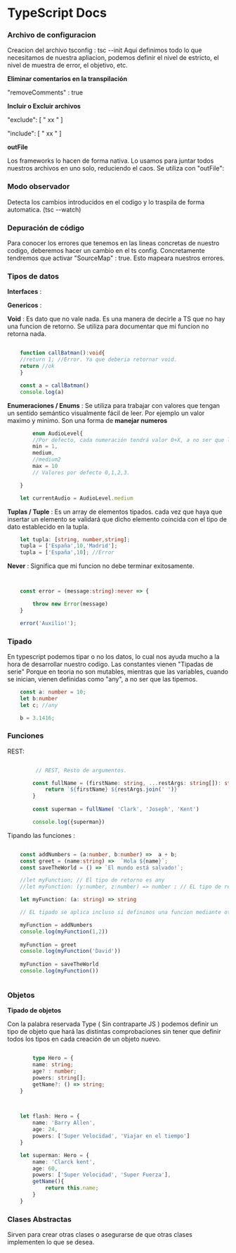 
# TypeScript Docs

### Archivo de configuracion

Creacion del archivo tsconfig : tsc --init
Aqui definimos todo lo que necesitamos de nuestra apliacion, podemos definir el nivel de estricto, el nivel de muestra de error, el objetivo, etc. 


**Eliminar comentarios en la transpilación**

"removeComments" : true


**Incluir o Excluir archivos**

"exclude": [
    " xx "
]

"include": [
    " xx "
]

**outFile**

Los frameworks lo hacen de forma nativa. Lo usamos para juntar todos nuestros archivos en uno solo, reduciendo el caos. Se utiliza con "outFile": 

### Modo observador 

Detecta los cambios introducidos en el codigo y lo traspila de forma automatica. (tsc --watch)


### Depuración de código

Para conocer los errores que tenemos en las lineas concretas de nuestro codigo, deberemos hacer un cambio en el ts config. Concretamente tendremos que activar "SourceMap" : true. Esto mapeara nuestros errores. 



### Tipos de datos 

**Interfaces** :

**Genericos** :


**Void** : Es dato que no vale nada. Es una manera de decirle a TS que no hay una funcion de retorno. Se utiliza para documentar que mi funcion no retorna nada.

```ts

    function callBatman():void{
    //return 1; //Error. Ya que deberia retornar void.
    return //ok
    }

    const a = callBatman()
    console.log(a)

```

**Enumeraciones / Enums** : Se utiliza para trabajar con valores que tengan un sentido semántico visualmente fácil de leer. Por ejemplo un valor maximo y minimo. Son una forma de **manejar numeros** 

```ts
        enum AudioLevel{
        //Por defecto, cada numeración tendrá valor 0+X, a no ser que lo especifiquemos. 
        min = 1,
        medium,
        //medium2
        max = 10
        // Valores por defecto 0,1,2,3. 

    }   

    let currentAudio = AudioLevel.medium
```




**Tuplas / Tuple** : Es un array de elementos tipados. cada vez que haya que insertar un elemento se validará que dicho elemento coincida con el tipo de dato establecido en la tupla.

```ts
    let tupla: [string, number,string];
    tupla = ['España',10,'Madrid'];
    tupla = ['España',10]; //Error 
```

**Never** : Significa que mi funcion no debe terminar exitosamente.

```ts


    const error = (message:string):never => {

        throw new Error(message)
    }

    error('Auxilio!');

```


### Tipado

En typescript podemos tipar o no los datos, lo cual nos ayuda mucho a la hora de desarrollar nuestro codigo. Las constantes vienen "Tipadas de serie" Porque en teoria no son mutables, mientras que las variables, cuando se inician, vienen definidas como "any", a no ser que las tipemos. 

```ts
    const a: number = 10;
    let b:number
    let c; //any

    b = 3.1416;

```


### Funciones


REST: 

```ts

         // REST, Resto de argumentos. 

        const fullName = (firstName: string, ...restArgs: string[]): string => {
            return `${firstName} ${restArgs.join(' ')}`
        }
    
        const superman = fullName( 'Clark', 'Joseph', 'Kent')

        console.log({superman})

```


Tipando las funciones :

```ts

    const addNumbers = (a:number, b:number) =>  a + b;
    const greet = (name:string) =>  `Hola ${name}`;
    const saveTheWorld = () => `El mundo está salvado!`;

    //let myFunction; // El tipo de retorno es any
    //let myFunction: (y:number, z:number) => number ; // EL tipo de retorno es number

    let myFunction: (a: string) => string 

    // EL tipado se aplica incluso si definimos una funcion mediante otra

    myFunction = addNumbers
    console.log(myFunction(1,2))
   
    myFunction = greet
    console.log(myFunction('David'))
   
    myFunction = saveTheWorld
    console.log(myFunction())



```


### Objetos

**Tipado de objetos** 

Con la palabra reservada Type ( Sin contraparte JS ) podemos definir un tipo de objeto que hará las distintas comprobaciones sin tener que definir todos los tipos en cada creación de un objeto nuevo.

```ts   

        type Hero = {
        name: string;
        age? : number;
        powers: string[];
        getName?: () => string;
    }


     
    let flash: Hero = {
        name: 'Barry Allen',
        age: 24,
        powers: ['Super Velocidad', 'Viajar en el tiempo']
    }

    let superman: Hero = {
        name: 'Clarck kent',
        age: 60,
        powers: ['Super Velocidad', 'Super Fuerza'],
        getName(){
            return this.name;
        }
    }


```

### Clases Abstractas

Sirven para crear otras clases o asegurarse de que otras clases implementen lo que se desea.


